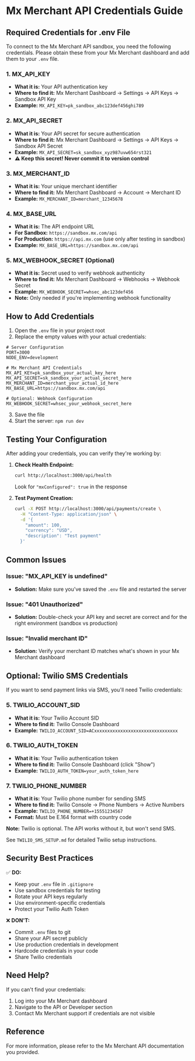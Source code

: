 # Mx Merchant API Credentials Guide

## Required Credentials for .env File

To connect to the Mx Merchant API sandbox, you need the following credentials. Please obtain these from your Mx Merchant dashboard and add them to your `.env` file.

### 1. **MX_API_KEY**
- **What it is:** Your API authentication key
- **Where to find it:** Mx Merchant Dashboard → Settings → API Keys → Sandbox API Key
- **Example:** `MX_API_KEY=pk_sandbox_abc123def456ghi789`

### 2. **MX_API_SECRET**
- **What it is:** Your API secret for secure authentication
- **Where to find it:** Mx Merchant Dashboard → Settings → API Keys → Sandbox API Secret
- **Example:** `MX_API_SECRET=sk_sandbox_xyz987uvw654rst321`
- **⚠️ Keep this secret! Never commit it to version control**

### 3. **MX_MERCHANT_ID**
- **What it is:** Your unique merchant identifier
- **Where to find it:** Mx Merchant Dashboard → Account → Merchant ID
- **Example:** `MX_MERCHANT_ID=merchant_12345678`

### 4. **MX_BASE_URL**
- **What it is:** The API endpoint URL
- **For Sandbox:** `https://sandbox.mx.com/api`
- **For Production:** `https://api.mx.com` (use only after testing in sandbox)
- **Example:** `MX_BASE_URL=https://sandbox.mx.com/api`

### 5. **MX_WEBHOOK_SECRET** (Optional)
- **What it is:** Secret used to verify webhook authenticity
- **Where to find it:** Mx Merchant Dashboard → Webhooks → Webhook Secret
- **Example:** `MX_WEBHOOK_SECRET=whsec_abc123def456`
- **Note:** Only needed if you're implementing webhook functionality

## How to Add Credentials

1. Open the `.env` file in your project root
2. Replace the empty values with your actual credentials:

```env
# Server Configuration
PORT=3000
NODE_ENV=development

# Mx Merchant API Credentials
MX_API_KEY=pk_sandbox_your_actual_key_here
MX_API_SECRET=sk_sandbox_your_actual_secret_here
MX_MERCHANT_ID=merchant_your_actual_id_here
MX_BASE_URL=https://sandbox.mx.com/api

# Optional: Webhook Configuration
MX_WEBHOOK_SECRET=whsec_your_webhook_secret_here
```

3. Save the file
4. Start the server: `npm run dev`

## Testing Your Configuration

After adding your credentials, you can verify they're working by:

1. **Check Health Endpoint:**
   ```bash
   curl http://localhost:3000/api/health
   ```
   
   Look for `"mxConfigured": true` in the response

2. **Test Payment Creation:**
   ```bash
   curl -X POST http://localhost:3000/api/payments/create \
     -H "Content-Type: application/json" \
     -d '{
       "amount": 100,
       "currency": "USD",
       "description": "Test payment"
     }'
   ```

## Common Issues

### Issue: "MX_API_KEY is undefined"
- **Solution:** Make sure you've saved the `.env` file and restarted the server

### Issue: "401 Unauthorized"
- **Solution:** Double-check your API key and secret are correct and for the right environment (sandbox vs production)

### Issue: "Invalid merchant ID"
- **Solution:** Verify your merchant ID matches what's shown in your Mx Merchant dashboard

## Optional: Twilio SMS Credentials

If you want to send payment links via SMS, you'll need Twilio credentials:

### 5. **TWILIO_ACCOUNT_SID**
- **What it is:** Your Twilio Account SID
- **Where to find it:** Twilio Console Dashboard
- **Example:** `TWILIO_ACCOUNT_SID=ACxxxxxxxxxxxxxxxxxxxxxxxxxxxxxxxx`

### 6. **TWILIO_AUTH_TOKEN**
- **What it is:** Your Twilio authentication token
- **Where to find it:** Twilio Console Dashboard (click "Show")
- **Example:** `TWILIO_AUTH_TOKEN=your_auth_token_here`

### 7. **TWILIO_PHONE_NUMBER**
- **What it is:** Your Twilio phone number for sending SMS
- **Where to find it:** Twilio Console → Phone Numbers → Active Numbers
- **Example:** `TWILIO_PHONE_NUMBER=+15551234567`
- **Format:** Must be E.164 format with country code

**Note:** Twilio is optional. The API works without it, but won't send SMS.

See `TWILIO_SMS_SETUP.md` for detailed Twilio setup instructions.

## Security Best Practices

✅ **DO:**
- Keep your `.env` file in `.gitignore`
- Use sandbox credentials for testing
- Rotate your API keys regularly
- Use environment-specific credentials
- Protect your Twilio Auth Token

❌ **DON'T:**
- Commit `.env` files to git
- Share your API secret publicly
- Use production credentials in development
- Hardcode credentials in your code
- Share Twilio credentials

## Need Help?

If you can't find your credentials:
1. Log into your Mx Merchant dashboard
2. Navigate to the API or Developer section
3. Contact Mx Merchant support if credentials are not visible

## Reference

For more information, please refer to the Mx Merchant API documentation you provided.

